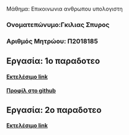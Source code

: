  Μάθημα: Επικοινωνια ανθρωπου υπολογιστη

### Ονοματεπώνυμο:Γκιλιας Σπυρος
### Αριθμός Μητρώου: Π2018185

## Εργασία: 1ο παραδοτεο

#### [Εκτελέσιμο link](https://asciinema.org/a/275361)
#### [Προφίλ στο github](https://github.com/Gkilias90)



## Εργασία: 2ο παραδοτεο

#### [Εκτελέσιμο link](https://asciinema.org/a/278920)
